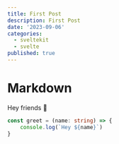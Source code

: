 ```yaml
---
title: First Post
description: First Post
date: '2023-09-06'
categories:
  - sveltekit
  - svelte
published: true
---
```


# Markdown

Hey friends 👋

```ts
const greet = (name: string) => {
	console.log(`Hey ${name}`)
}
```
